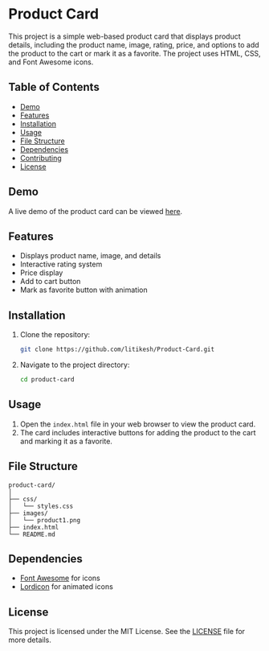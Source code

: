 # Product Card

This project is a simple web-based product card that displays product details, including the product name, image, rating, price, and options to add the product to the cart or mark it as a favorite. The project uses HTML, CSS, and Font Awesome icons.

## Table of Contents

- [Demo](#demo)
- [Features](#features)
- [Installation](#installation)
- [Usage](#usage)
- [File Structure](#file-structure)
- [Dependencies](#dependencies)
- [Contributing](#contributing)
- [License](#license)

## Demo

A live demo of the product card can be viewed [here](https://litikesh.github.io/Product-Card/).

## Features

- Displays product name, image, and details
- Interactive rating system
- Price display
- Add to cart button
- Mark as favorite button with animation

## Installation

1. Clone the repository:
   ```bash
   git clone https://github.com/litikesh/Product-Card.git
   ```
2. Navigate to the project directory:
   ```bash
   cd product-card
   ```

## Usage

1. Open the `index.html` file in your web browser to view the product card.
2. The card includes interactive buttons for adding the product to the cart and marking it as a favorite.

## File Structure

```
product-card/
│
├── css/
│   └── styles.css
├── images/
│   └── product1.png
├── index.html
└── README.md
```

## Dependencies

- [Font Awesome](https://cdnjs.cloudflare.com/ajax/libs/font-awesome/4.7.0/css/font-awesome.min.css) for icons
- [Lordicon](https://cdn.lordicon.com/qjzruarw.js) for animated icons

## License

This project is licensed under the MIT License. See the [LICENSE](LICENSE) file for more details.
